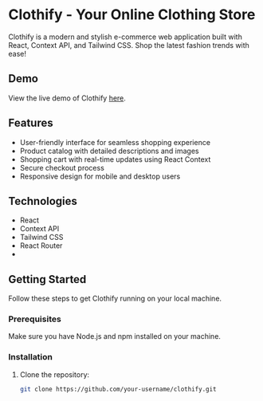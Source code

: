 # Clothify - Your Online Clothing Store

Clothify is a modern and stylish e-commerce web application built with React, Context API, and Tailwind CSS. Shop the latest fashion trends with ease!


## Demo

View the live demo of Clothify [here](https://your-clothify-demo-url.com).

## Features

- User-friendly interface for seamless shopping experience
- Product catalog with detailed descriptions and images
- Shopping cart with real-time updates using React Context
- Secure checkout process
- Responsive design for mobile and desktop users

## Technologies

- React
- Context API
- Tailwind CSS
- React Router
- 
## Getting Started

Follow these steps to get Clothify running on your local machine.

### Prerequisites

Make sure you have Node.js and npm installed on your machine.

### Installation

1. Clone the repository:

   ```bash
   git clone https://github.com/your-username/clothify.git
